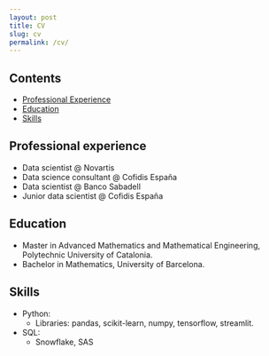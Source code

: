 ```yaml
---
layout: post
title: CV
slug: cv
permalink: /cv/
---
```


## Contents
 - [Professional Experience](#professional-experience)
 - [Education](#education)
 - [Skills](#skills)


## Professional experience

- Data scientist @ Novartis
- Data science consultant @ Cofidis España
- Data scientist @ Banco Sabadell
- Junior data scientist @ Cofidis España

## Education

- Master in Advanced Mathematics and Mathematical Engineering, Polytechnic University of Catalonia.
- Bachelor in Mathematics, University of Barcelona.

## Skills

- Python:
    - Libraries: pandas, scikit-learn, numpy, tensorflow, streamlit.
- SQL:
    - Snowflake, SAS

